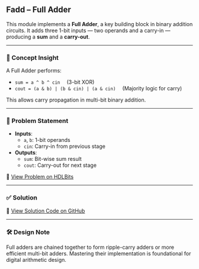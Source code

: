## Fadd – Full Adder

This module implements a **Full Adder**, a key building block in binary addition circuits. It adds three 1-bit inputs — two operands and a carry-in — producing a **sum** and a **carry-out**.

---

### 🧠 Concept Insight  
A Full Adder performs:
- `sum = a ^ b ^ cin`  (3-bit XOR)
- `cout = (a & b) | (b & cin) | (a & cin)`  (Majority logic for carry)

This allows carry propagation in multi-bit binary addition.

---

### 📘 Problem Statement  
- **Inputs**:  
  - `a`, `b`: 1-bit operands  
  - `cin`: Carry-in from previous stage  
- **Outputs**:  
  - `sum`: Bit-wise sum result  
  - `cout`: Carry-out for next stage  

🔗 [View Problem on HDLBits](https://hdlbits.01xz.net/wiki/Fadd)

---

### ✅ Solution  
📄 [View Solution Code on GitHub](https://github.com/EswarAdithya011/HDLBits/blob/main/Problem%20Sets/3.%20Circuits/Combinational%20logic/3.3%20Arithmetic%20Circuits/3.3.2%20Full%20adder/fadd.v)

---

### 🛠 Design Note  
Full adders are chained together to form ripple-carry adders or more efficient multi-bit adders. Mastering their implementation is foundational for digital arithmetic design.
